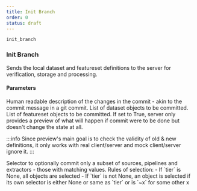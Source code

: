 ```yaml
---
title: Init Branch
order: 0
status: draft
---
```


`init_branch`
### Init Branch
<Divider>
<LeftSection>
Sends the local dataset and featureset definitions to the server for verification,
storage and processing.

#### Parameters
<Expandable title="message" type="str">
Human readable description of the changes in the commit - akin to the commit 
message in a git commit.
</Expandable>

<Expandable title="datasets" type="List[Dataset]" defaultVal="[]">
List of dataset objects to be committed.
</Expandable>

<Expandable title="featuresets" type="List[Featureset]" defaultVal="[]">
List of featureset objects to be committed.
</Expandable>

<Expandable title="preview" type="bool" defaultVal="False">
If set to True, server only provides a preview of what will happen if commit were
to be done but doesn't change the state at all.

:::info
Since preview's main goal is to check the validity of old & new definitions, 
it only works with real client/server and mock client/server ignore it.
:::
</Expandable>

<Expandable title="tier" type="Optional[str]" defaultVal="None">
Selector to optionally commit only a subset of sources, pipelines and extractors -
those with matching values. Rules of selection:
- If `tier` is None, all objects are selected
- If `tier` is not None, an object is selected if its own selector is either None
  or same as `tier` or is `~x` for some other x
</Expandable>


</LeftSection>
<RightSection>
<pre snippet="api-reference/client/commit#basic" status="success"
    message="Silver source and no extractor are committed">
</pre>
</RightSection>
</Divider>